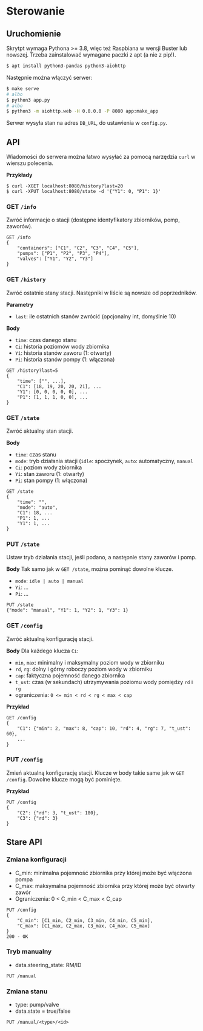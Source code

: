 # Sterowanie

## Uruchomienie
Skrytpt wymaga Pythona >= 3.8, więc też Raspbiana w wersji Buster lub nowszej.
Trzeba zainstalować wymagane paczki z apt (a nie z pip!).

```bash
$ apt install python3-pandas python3-aiohttp
```

Następnie można włączyć serwer:

```bash
$ make serve
# albo
$ python3 app.py
# albo
$ python3 -m aiohttp.web -H 0.0.0.0 -P 8080 app:make_app
```

Serwer wysyła stan na adres `DB_URL`, do ustawienia w `config.py`.

## API

Wiadomości do serwera można łatwo wysyłać za pomocą narzędzia `curl` w wierszu polecenia.

**Przykłady**
```
$ curl -XGET localhost:8080/history?last=20
$ curl -XPUT localhost:8080/state -d '{"Y1": 0, "P1": 1}'
```

### GET `/info`
Zwróć informacje o stacji (dostępne identyfikatory zbiorników, pomp, zaworów).

```
GET /info
{
    "containers": ["C1", "C2", "C3", "C4", "C5"],
    "pumps": ["P1", "P2", "P3", "P4"],
    "valves": ["Y1", "Y2", "Y3"]
}
```

### GET `/history`
Zwróć ostatnie stany stacji. Następniki w liście są nowsze od poprzedników.

**Parametry**
- `last`: ile ostatnich stanów zwrócić (opcjonalny int, domyślnie 10)

**Body**
- `time`: czas danego stanu
- `Ci`: historia poziomów wody zbiornika
- `Yi`: historia stanów zaworu (1: otwarty)
- `Pi`: historia stanów pompy (1: włączona)

```
GET /history?last=5
{
    "time": ["", ...],
    "C1": [18, 19, 20, 20, 21], ...
    "Y1": [0, 0, 0, 0, 0], ...
    "P1": [1, 1, 1, 0, 0], ...
}
```

### GET `/state`
Zwróć aktualny stan stacji.

**Body**
- `time`: czas stanu
- `mode`: tryb działania stacji (`idle`: spoczynek, `auto`: automatyczny, `manual`
- `Ci`: poziom wody zbiornika
- `Yi`: stan zaworu (1: otwarty)
- `Pi`: stan pompy (1: włączona)

```
GET /state
{  
    "time": "",
    "mode": "auto",
    "C1": 18, ...
    "P1": 1, ...
    "Y1": 1, ...
}
```

### PUT `/state`
Ustaw tryb działania stacji, jeśli podano, a następnie stany zaworów i pomp.

**Body**
Tak samo jak w `GET /state`, można pominąć dowolne klucze.
- `mode`: `idle | auto | manual`
- `Yi`: ...
- `Pi`: ...

```
PUT /state
{"mode": "manual", "Y1": 1, "Y2": 1, "Y3": 1}
```

### GET `/config`
Zwróć aktualną konfigurację stacji.

**Body**
Dla każdego klucza `Ci`:
- `min`, `max`: minimalny i maksymalny poziom wody w zbiorniku
- `rd`, `rg`: dolny i górny roboczy poziom wody w zbiorniku
- `cap`: faktyczna pojemność danego zbiornika
- `t_ust`: czas (w sekundach) utrzymywania poziomu wody pomiędzy `rd` i `rg`
- ograniczenia: `0 <= min < rd < rg < max < cap`

**Przykład**
```
GET /config
{
    "C1": {"min": 2, "max": 8, "cap": 10, "rd": 4, "rg": 7, "t_ust": 60},
    ...
}
```

### PUT `/config`
Zmień aktualną konfigurację stacji.
Klucze w body takie same jak w `GET /config`.
Dowolne klucze mogą być pominięte.

**Przykład**
```
PUT /config
{
    "C2": {"rd": 3, "t_ust": 180},
    "C3": {"rd": 3}
}
```


## Stare API

### Zmiana konfiguracji

- C_min: minimalna pojemność zbiornika przy której może być włączona pompa
- C_max: maksymalna pojemność zbiornika przy której może być otwarty zawór
- Ograniczenia: 0 < C_min < C_max < C_cap

```
PUT /config
{
    "C_min": [C1_min, C2_min, C3_min, C4_min, C5_min],
    "C_max": [C1_max, C2_max, C3_max, C4_max, C5_max]
}
200 - OK
```

### Tryb manualny

- data.steering_state: RM/ID

```
PUT /manual
```

### Zmiana stanu

- type: pump/valve
- data.state = true/false

```
PUT /manual/<type>/<id>
```


